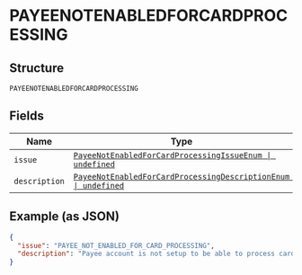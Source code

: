 
# PAYEENOTENABLEDFORCARDPROCESSING

## Structure

`PAYEENOTENABLEDFORCARDPROCESSING`

## Fields

| Name | Type | Tags | Description |
|  --- | --- | --- | --- |
| `issue` | [`PayeeNotEnabledForCardProcessingIssueEnum \| undefined`](../../doc/models/payee-not-enabled-for-card-processing-issue-enum.md) | Optional | - |
| `description` | [`PayeeNotEnabledForCardProcessingDescriptionEnum \| undefined`](../../doc/models/payee-not-enabled-for-card-processing-description-enum.md) | Optional | - |

## Example (as JSON)

```json
{
  "issue": "PAYEE_NOT_ENABLED_FOR_CARD_PROCESSING",
  "description": "Payee account is not setup to be able to process card payments. Please contact PayPal customer support."
}
```

